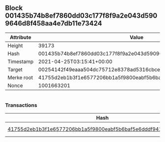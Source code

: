 ## Block 001435b74b8ef7860dd03c177f8f9a2e043d5909646d8f458aa4e7db11e73424

Attribute | Value
--- | ---
Height | 39173
Hash | 001435b74b8ef7860dd03c177f8f9a2e043d5909646d8f458aa4e7db11e73424
Timestamp | 2021-04-25T03:15:41+00:00
Target | 00254142f49eaaa504dc75712e8378ad5316cbcead634704b3734b6271167cc4
Merke root | 41755d2eb1b3f1e6577206bb1a5f9800eabf5b6baf5e6dddf94146da45fe4e2d
Nonce | 1001663201

```

```

### Transactions

Hash | Amount
--- | ---
[41755d2eb1b3f1e6577206bb1a5f9800eabf5b6baf5e6dddf94146da45fe4e2d](41755d2eb1b3f1e6577206bb1a5f9800eabf5b6baf5e6dddf94146da45fe4e2d.md) | 10.00000000 SKEPTI 
